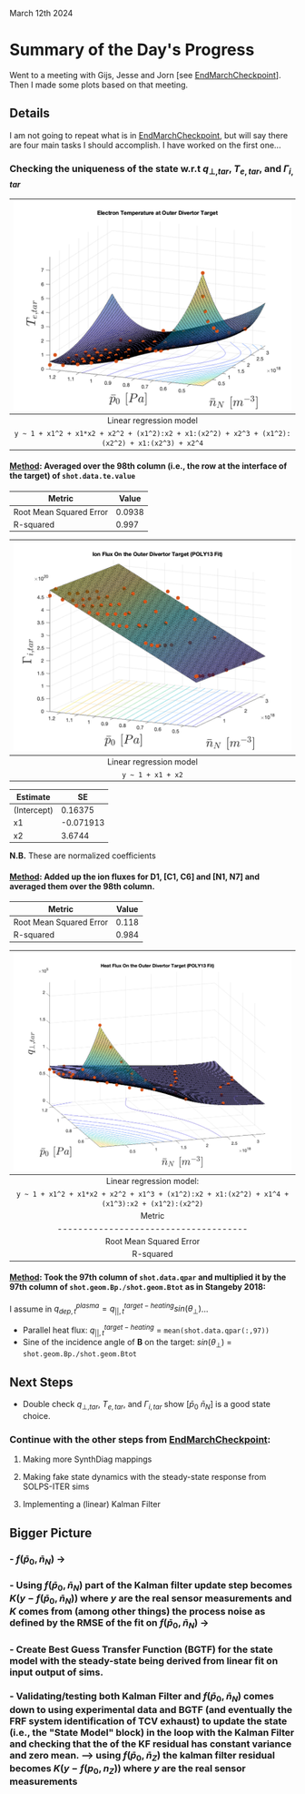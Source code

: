 March 12th 2024

# Summary of the Day's Progress
Went to a meeting with Gijs, Jesse and Jorn [see [EndMarchCheckpoint](EndMarchCheckpoint.md)]. Then I made some plots based on that meeting.

## Details

I am not going to repeat what is in [EndMarchCheckpoint](EndMarchCheckpoint.md), but will say there are four main tasks I should accomplish. I have worked on the first one...

### Checking the uniqueness of the state w.r.t $q_{\perp,tar}$, $T_{e,tar}$, and $\Gamma_{i,tar}$

|![](/ProgressJournal/JournalImages/p0_nN_ElectronTemp_oTar.svg)|
|:--:|
| Linear regression model|
| `y ~ 1 + x1^2 + x1*x2 + x2^2 + (x1^2):x2 + x1:(x2^2) + x2^3 + (x1^2):(x2^2) + x1:(x2^3) + x2^4`|

#### <u>Method</u>: Averaged over the 98th column (i.e., the row at the interface of the target) of `shot.data.te.value`

| Metric                              |   Value    |
|-------------------------------------|------------|
| Root Mean Squared Error             |   0.0938   |
| R-squared                           |   0.997    |

|![](/ProgressJournal/JournalImages/p0_nN_IonFlux_oTar.svg)|
|:--:|  
| Linear regression model|
|`y ~ 1 + x1 + x2` |  

|   Estimate   |     SE      |
|--------------|-------------|
| (Intercept)  |   0.16375   |
| x1           |  -0.071913  |
| x2           |   3.6744    |
**N.B.** These are normalized coefficients  

#### <u>Method</u>: Added up the ion fluxes for D1, [C1, C6] and [N1, N7] and averaged them over the 98th column.

| Metric                              |   Value    |
|-------------------------------------|------------|
| Root Mean Squared Error             |   0.118   |
| R-squared                           |   0.984    |

|![](/ProgressJournal/JournalImages/p0_nN_HeatFlux_oTar.svg)|
|:--:|  
|Linear regression model:
    `y ~ 1 + x1^2 + x1*x2 + x2^2 + x1^3 + (x1^2):x2 + x1:(x2^2) + x1^4 + (x1^3):x2 + (x1^2):(x2^2)`|
| Metric                              |   Value    |
|-------------------------------------|------------|
| Root Mean Squared Error             |   0.0341   |
| R-squared                           |   0.991    |

#### <u>Method</u>: Took the 97th column of `shot.data.qpar` and multiplied it by the 97th column of `shot.geom.Bp./shot.geom.Btot` as in Stangeby 2018:

I assume in $q^{plasma}_{dep,t} = q^{target-heating}_{||,t}sin(\theta_{\perp})$...
- Parallel heat flux: $q^{target-heating}_{||,t}$ = `mean(shot.data.qpar(:,97))`  
- Sine of the incidence angle of **B** on the target: $sin(\theta_{\perp})$ = `shot.geom.Bp./shot.geom.Btot`


## Next Steps

- Double check $q_{\perp,tar}$, $T_{e,tar}$, and $\Gamma_{i,tar}$ show [$\bar{p}_0$ $\bar{n}_N$] is a good state choice.

### Continue with the other steps from [EndMarchCheckpoint](EndMarchCheckpoint.md):

1. Making more SynthDiag mappings

2. Making fake state dynamics with the steady-state response from SOLPS-ITER sims

3. Implementing a (linear) Kalman Filter 

## Bigger Picture
### - $f(\bar{p}_0, \bar{n}_N)$ $\rightarrow$
### - Using $f(\bar{p}_0, \bar{n}_N)$ part of the Kalman filter update step becomes $K(y - f(\bar{p}_0, \bar{n}_N))$ where $y$ are the real sensor measurements and $K$ comes from (among other things) the process noise as defined by the RMSE of the fit on $f(\bar{p}_0, \bar{n}_N)$ $\rightarrow$

### - Create Best Guess Transfer Function (BGTF) for the state model with the steady-state being derived from linear fit on input output of sims.

### - Validating/testing both Kalman Filter and $f(\bar{p}_0, \bar{n}_N)$ comes down to using experimental data and BGTF (and eventually the FRF system identification of TCV exhaust) to update the state (i.e., the "State Model" block) in the loop with the Kalman Filter and checking that the of the KF residual has constant variance and zero mean. --> using $f(\bar{p}_0, \bar{n}_Z)$ the kalman filter residual becomes $K(y - f(p_0, n_Z))$ where $y$ are the real sensor measurements 